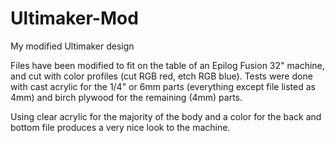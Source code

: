 Ultimaker-Mod
=============

My modified Ultimaker design

Files have been modified to fit on the table of an Epilog Fusion 32" machine, and cut 
with color profiles (cut RGB red, etch RGB blue). Tests were done with cast acrylic for 
the 1/4" or 6mm parts (everything except file listed as 4mm) and birch plywood for the 
remaining (4mm) parts. 

Using clear acrylic for the majority of the body and a color for the back and bottom file 
produces a very nice look to the machine.
